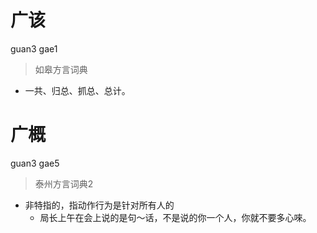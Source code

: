 # 广该
guan3 gae1
> 如皋方言词典
- 一共、归总、抓总、总计。

# 广概
guan3 gae5
> 泰州方言词典2
- 非特指的，指动作行为是针对所有人的
  - 局长上午在会上说的是句～话，不是说的你一个人，你就不要多心唻。

